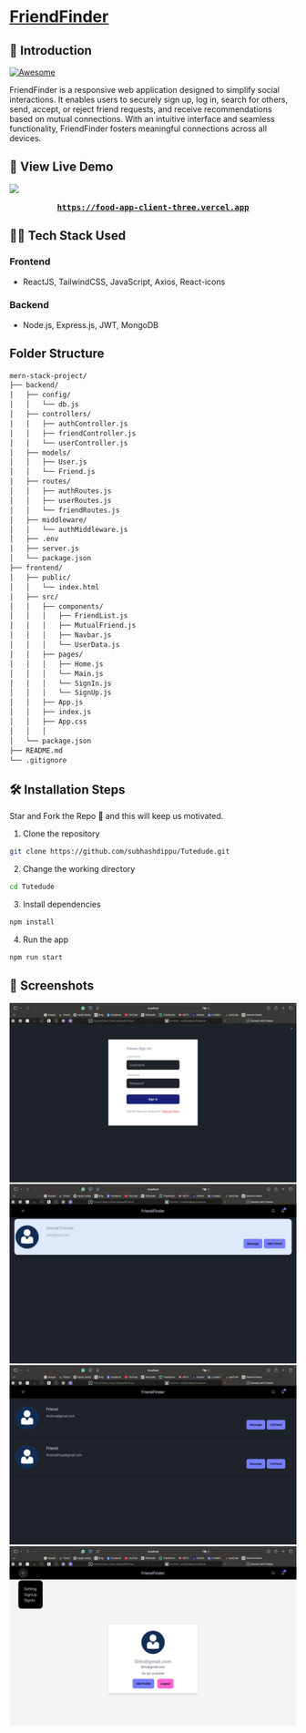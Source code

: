 # [FriendFinder](<(https://client-three.vercel.app)>)

## 📌 Introduction

[![Awesome](https://awesome.re/badge.svg)](https://awesome.re)

FriendFinder is a responsive web application designed to simplify social interactions. It enables users to securely sign up, log in, search for others, send, accept, or reject friend requests, and receive recommendations based on mutual connections. With an intuitive interface and seamless functionality, FriendFinder fosters meaningful connections across all devices.

## 🚀 View Live Demo

<img src="https://img.shields.io/badge/website-up-greene" />

<pre><center><a href="[https://food-app-client-three.vercel.app](https://tutedude-6kzz.vercel.app/)"><b>https://food-app-client-three.vercel.app</b></a></center></pre>

## 👨‍💻 Tech Stack Used

### Frontend

- ReactJS, TailwindCSS, JavaScript, Axios, React-icons

### Backend

- Node.js, Express.js, JWT, MongoDB

## Folder Structure

```bash
mern-stack-project/
├── backend/
│   ├── config/
│   │   └── db.js
│   ├── controllers/
│   │   ├── authController.js
│   │   ├── friendController.js
│   │   └── userController.js
│   ├── models/
│   │   ├── User.js
│   │   └── Friend.js
│   ├── routes/
│   │   ├── authRoutes.js
│   │   ├── userRoutes.js
│   │   └── friendRoutes.js
│   ├── middleware/
│   │   └── authMiddleware.js
│   ├── .env
│   ├── server.js
│   └── package.json
├── frontend/
│   ├── public/
│   │   └── index.html
│   ├── src/
│   │   ├── components/
│   │   │   ├── FriendList.js
│   │   │   ├── MutualFriend.js
│   │   │   ├── Navbar.js
│   │   │   └── UserData.js
│   │   ├── pages/
│   │   │   ├── Home.js
│   │   │   └── Main.js
│   │   │   └── SignIn.js
│   │   │   └── SignUp.js
│   │   ├── App.js
│   │   ├── index.js
│   │   ├── App.css
│   │   │
│   └── package.json
├── README.md
└── .gitignore

```

## 🛠️ Installation Steps

Star and Fork the Repo 🌟 and this will keep us motivated.

1. Clone the repository

```bash
git clone https://github.com/subhashdippu/Tutedude.git
```

2. Change the working directory

```bash
cd Tutedude
```

3. Install dependencies

```bash
npm install
```

4. Run the app

```bash
npm run start
```

## 📸 Screenshots

<img src='./Frontend/src/Readme/SignIn.png'/>
<img src='./Frontend/src/Readme/Home.png'/>
<img src='.//Frontend/src/Readme/Friend.png'/>
<img src='./Frontend/src/Readme/Profile.png'/>
